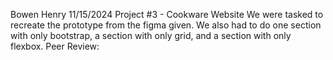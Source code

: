 Bowen Henry
11/15/2024
Project #3 - Cookware Website
We were tasked to recreate the prototype from the figma given. We also had to do one section with only bootstrap, a section with only grid, and a section with only flexbox.
Peer Review: 